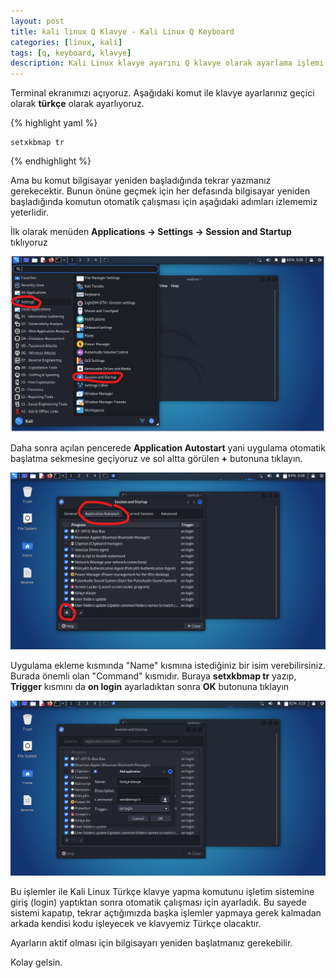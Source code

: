 ```yaml
---
layout: post
title: kali linux Q Klavye - Kali Linux Q Keyboard
categories: [linux, kali]
tags: [q, keyboard, klavye]
description: Kali Linux klavye ayarını Q klavye olarak ayarlama işlemi
---
```


Terminal ekranımızı açıyoruz. Aşağıdaki komut ile klavye ayarlarınız geçici olarak **türkçe** olarak ayarlıyoruz.

{% highlight yaml %}

    setxkbmap tr

{% endhighlight %}

Ama bu komut bilgisayar yeniden başladığında tekrar yazmanız gerekecektir.
Bunun önüne geçmek için her defasında bilgisayar yeniden başladığında komutun otomatik çalışması için aşağıdaki adımları izlememiz yeterlidir.

İlk olarak menüden **Applications -> Settings -> Session and Startup** tıklıyoruz


<img src="https://raw.githubusercontent.com/ferhatakbulut/ferhatakbulut.github.io/main/image/k1.png">


Daha sonra açılan pencerede **Application Autostart** yani uygulama otomatik başlatma sekmesine geçiyoruz ve sol altta görülen **+** butonuna tıklayın.


<img src="https://raw.githubusercontent.com/ferhatakbulut/ferhatakbulut.github.io/main/image/k2.png">


Uygulama ekleme kısmında "Name" kısmına istediğiniz bir isim verebilirsiniz. Burada önemli olan "Command" kısmıdır. Buraya **setxkbmap tr** yazıp, 
**Trigger** kısmını da **on login** ayarladıktan sonra **OK** butonuna tıklayın


<img src="https://raw.githubusercontent.com/ferhatakbulut/ferhatakbulut.github.io/main/image/k3.png">


Bu işlemler ile Kali Linux Türkçe klavye yapma komutunu işletim sistemine giriş (login) yaptıktan sonra otomatik çalışması için ayarladık. 
Bu sayede sistemi kapatıp, tekrar açtığımızda başka işlemler yapmaya gerek kalmadan arkada kendisi kodu işleyecek ve klavyemiz Türkçe olacaktır.

Ayarların aktif olması için bilgisayarı yeniden başlatmanız gerekebilir.

Kolay gelsin.


